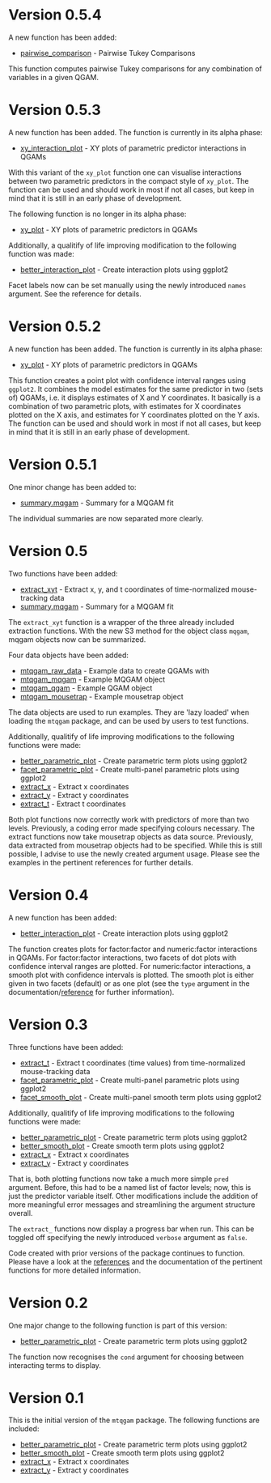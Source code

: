 # Version 0.5.4

A new function has been added:

- [pairwise_comparison](../reference/pairwise_comparison.html) - Pairwise Tukey Comparisons

This function computes pairwise Tukey comparisons for any combination of variables in a given QGAM.

# Version 0.5.3

A new function has been added. The function is currently in its alpha phase:

- [xy_interaction_plot](../reference/xy_interaction_plot.html) - XY plots of parametric predictor interactions in QGAMs

With this variant of the `xy_plot` function one can visualise interactions between two parametric predictors in the compact style of `xy_plot`. The function can be used and should work in most if not all cases, but keep in mind that it is still in an early phase of development.

The following function is no longer in its alpha phase:

- [xy_plot](../reference/xy_plot.html) - XY plots of parametric predictors in QGAMs

Additionally, a qualitify of life improving modification to the following function was made:

- [better_interaction_plot](../reference/better_interaction_plot.html) - Create interaction plots using ggplot2

Facet labels now can be set manually using the newly introduced `names` argument. See the reference for details.


# Version 0.5.2

A new function has been added. The function is currently in its alpha phase:

- [xy_plot](../reference/xy_plot.html) - XY plots of parametric predictors in QGAMs

This function creates a point plot with confidence interval ranges using `ggplot2`. It combines the model estimates for the same predictor in two (sets of) QGAMs, i.e. it displays estimates of X and Y coordinates. It basically is a combination of two parametric plots, with estimates for X coordinates plotted on the X axis, and estimates for Y coordinates plotted on the Y axis. The function can be used and should work in most if not all cases, but keep in mind that it is still in an early phase of development.

# Version 0.5.1

One minor change has been added to:

- [summary.mqgam](../reference/summary.mqgam.html) - Summary for a MQGAM fit

The individual summaries are now separated more clearly.

# Version 0.5
Two functions have been added:

- [extract_xyt](../reference/extract_xyt.html) - Extract x, y, and t coordinates of time-normalized mouse-tracking data
- [summary.mqgam](../reference/summary.mqgam.html) - Summary for a MQGAM fit

The `extract_xyt` function is a wrapper of the three already included extraction functions. With the new S3 method for the object class `mqgam`, mqgam objects now can be summarized.

Four data objects have been added:

- [mtqgam_raw_data](../reference/mtqgam_raw_data.html) - Example data to create QGAMs with
- [mtqgam_mqgam](../reference/mtqgam_mqgam.html) - Example MQGAM object
- [mtqgam_qgam](../reference/mtqgam_qgam.html) - Example QGAM object
- [mtqgam_mousetrap](../reference/mtqgam_mousetrap.html) - Example mousetrap object

The data objects are used to run examples. They are 'lazy loaded' when loading the `mtqgam` package, and can be used by users to test functions.

Additionally, qualitify of life improving modifications to the following functions were made:

- [better_parametric_plot](../reference/better_parametric_plot.html) - Create parametric term plots using ggplot2
- [facet_parametric_plot](../reference/facet_parametric_plot.html) - Create multi-panel parametric plots using ggplot2
- [extract_x](../reference/extract_x.html) - Extract x coordinates
- [extract_y](../reference/extract_y.html) - Extract y coordinates
- [extract_t](../reference/extract_t.html) - Extract t coordinates

Both plot functions now correctly work with predictors of more than two levels. Previously, a coding error made specifying colours necessary. The extract functions now take mousetrap objects as data source. Previously, 
data extracted from mousetrap objects had to be specified. While this is still possible, I advise to use the newly created argument usage. Please see the examples in the pertinent references for further details.

# Version 0.4
A new function has been added:

- [better_interaction_plot](../reference/better_interaction_plot.html) - Create interaction plots using ggplot2

The function creates plots for factor:factor and numeric:factor interactions in QGAMs. For factor:factor interactions, two facets of dot plots with confidence interval ranges 
are plotted. For numeric:factor interactions, a smooth plot with confidence intervals is plotted. The smooth plot is either given in two facets (default) or as one plot (see 
the `type` argument in the documentation/[reference](../reference/better_interaction_plot.html) for further information).

# Version 0.3
Three functions have been added:

- [extract_t](../reference/extract_t.html) - Extract t coordinates (time values) from time-normalized mouse-tracking data
- [facet_parametric_plot](../reference/facet_parametric_plot.html) - Create multi-panel parametric plots using ggplot2
- [facet_smooth_plot](../reference/facet_smooth_plot.html) - Create multi-panel smooth term plots using ggplot2

Additionally, qualitify of life improving modifications to the following functions were made:

- [better_parametric_plot](../reference/better_parametric_plot.html) - Create parametric term plots using ggplot2
- [better_smooth_plot](../reference/better_smooth_plot.html) - Create smooth term plots using ggplot2
- [extract_x](../reference/extract_x.html) - Extract x coordinates
- [extract_y](../reference/extract_y.html) - Extract y coordinates

That is, both plotting functions now take a much more simple `pred` argument. Before, this had to be a named list of factor levels; now, this is just the predictor 
variable itself. Other modifications include the addition of more meaningful error messages and streamlining the argument structure overall. 

The `extract_` functions now display a progress bar when run. This can be toggled off specifying the newly introduced `verbose` argument as `false`.

Code created with prior versions of the package continues to function. Please have a look at the [references](../reference/index.html) and the documentation of the 
pertinent functions for more detailed information.

# Version 0.2
One major change to the following function is part of this version:

- [better_parametric_plot](../reference/better_parametric_plot.html) - Create parametric term plots using ggplot2

The function now recognises the `cond` argument for choosing between interacting terms to display.

# Version 0.1
This is the initial version of the `mtqgam` package. The following functions are included:

- [better_parametric_plot](../reference/better_parametric_plot.html) - Create parametric term plots using ggplot2
- [better_smooth_plot](../reference/better_smooth_plot.html) - Create smooth term plots using ggplot2
- [extract_x](../reference/extract_x.html) - Extract x coordinates
- [extract_y](../reference/extract_y.html) - Extract y coordinates

